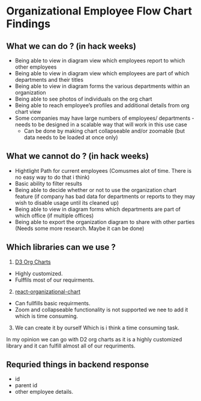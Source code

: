 # Organizational Employee Flow Chart Findings

## What we can do ? (in hack weeks)
- Being able to view in diagram view which employees report to which other employees
- Being able to view in diagram view which employees are part of which departments and their titles
- Being able to view in diagram forms the various departments within an organization
- Being able to see photos of individuals on the org chart
- Being able to reach employee’s profiles and additional details from org chart view
- Some companies may have large numbers of employees/ departments - needs to be designed in a scalable way that will work in this use case
  - Can be done by making chart collapseable and/or zoomable (but data needs to be loaded at once only)

## What we cannot do ? (in hack weeks)
- Hightlight Path for current employees (Comusmes alot of time. There is no easy way to do that i think)
- Basic ability to filter results
- Being able to decide whether or not to use the organization chart feature (if company has bad data for departments or reports to they may wish to disable usage until its cleaned up)
- Being able to view in diagram forms which departments are part of which office (if multiple offices)
- Being able to export the organization diagram to share with other parties (Needs some more research. Maybe it can be done)


## Which libraries can we use ?
1. [D3 Org Charts](https://www.npmjs.com/package/d3-org-chart)
- Highly customized.
- Fulffils most of our requirments.

2. [react-organizational-chart](https://www.npmjs.com/package/react-organizational-chart)
- Can fullfills basic requirments.
- Zoom and collapseable functionality is not supported we nee to add it which is time consuming.

3. We can create it by ourself Which is i think a time consuming task.



In my opinion we can go with D2 org charts as it is a highly customized library and it can fulfill almost all of our requriments.

## Requried things in backend response
- id
- parent id
- other employee details.
